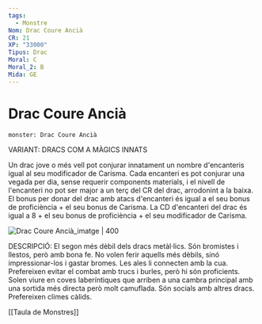 ```yaml
---
tags:
  - Monstre
Nom: Drac Coure Ancià
CR: 21
XP: "33000"
Tipus: Drac
Moral: C
Moral_2: B
Mida: GE
---
```

# Drac Coure Ancià

```statblock
monster: Drac Coure Ancià
```

VARIANT: DRACS COM A MÀGICS INNATS

Un drac jove o més vell pot conjurar innatament un nombre d'encanteris igual al seu modificador de Carisma. Cada encanteri es pot conjurar una vegada per dia, sense requerir components materials, i el nivell de l'encanteri no pot ser major a un terç del CR del drac, arrodonint a la baixa. El bonus per donar del drac amb atacs d'encanteri és igual a el seu bonus de proficiència + el seu bonus de Carisma. La CD d'encanteri del drac és igual a 8 + el seu bonus de proficiència + el seu modificador de Carisma.

![Drac Coure Ancià_imatge | 400](https://i.pinimg.com/originals/dd/17/d1/dd17d17e405c8f27321cc4cdda9a780b.png)

DESCRIPCIÓ: 
El segon més dèbil dels dracs metàl·lics. Són bromistes i llestos, però amb bona fe. No volen ferir aquells més dèbils, sinó impressionar-los i gastar bromes. Les ales li connecten amb la cua. Prefereixen evitar el combat amb trucs i burles, però hi són proficients. Solen viure en coves laberíntiques que arriben a una cambra principal amb una sortida més directa però molt camuflada. Són socials amb altres dracs. Prefereixen climes càlids.

[[Taula de Monstres]]

